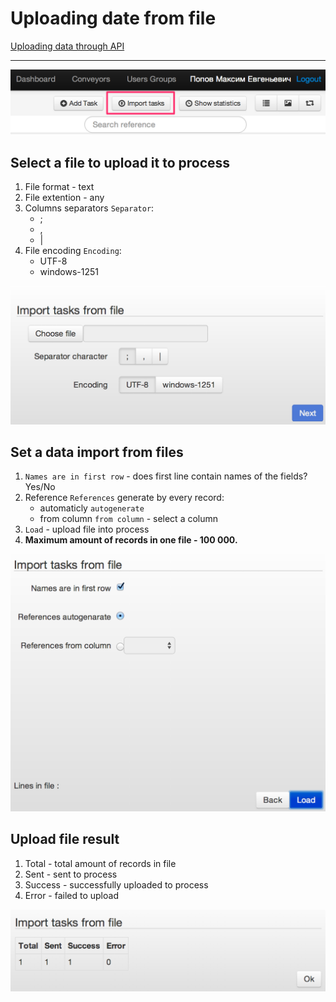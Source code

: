 # Uploading date from file

[Uploading data through API](../api/upload_modify.md)

----

![import_task](img/dashboard/import_task_1.png)

## Select a file to upload it to process
1.  File format - text
2.  File extention - any
3.  Columns separators `Separator`:
    *   ;
    *   ,
    *   |
4.  File encoding `Encoding`:
    *   UTF-8
    *   windows-1251

![import_task](img/dashboard/import_task_2.png)

## Set a data import from files
1.  `Names are in first row` - does first line contain names of the fields? Yes/No
2.  Reference `References` generate by every record:
    *   automaticly `autogenerate`
    *   from column `from column` - select a column
3. `Load` - upload file into process
4. **Maximum amount of records in one file - 100 000.**

![import_task](img/dashboard/import_task_3.png)

## Upload file result

1.  Total - total amount of records in file
2.  Sent - sent to process
3.  Success - successfully uploaded to process
4.  Error - failed to upload

![import_task](img/dashboard/import_task_4.png)
